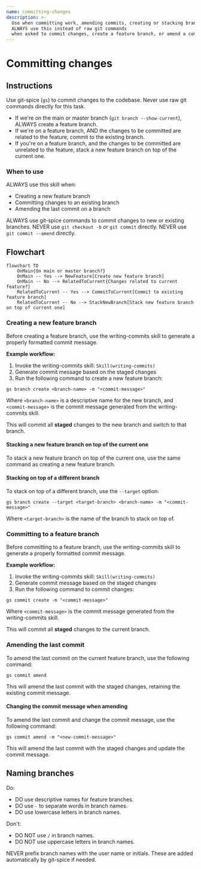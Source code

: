 ```yaml
---
name: committing-changes
description: >-
  Use when committing work, amending commits, creating or stacking branches.
  ALWAYS use this instead of raw git commands
  when asked to commit changes, create a feature branch, or amend a commit.
---
```


# Committing changes

## Instructions

Use git-spice (`gs`) to commit changes to the codebase.
Never use raw git commands directly for this task.

- If we're on the main or master branch (`git branch --show-current`),
  ALWAYS create a feature branch.
- If we're on a feature branch,
  AND the changes to be committed are related to the feature,
  commit to the existing branch.
- If you're on a feature branch,
  and the changes to be committed are unrelated to the feature,
  stack a new feature branch on top of the current one.

### When to use

ALWAYS use this skill when:

- Creating a new feature branch
- Committing changes to an existing branch
- Amending the last commit on a branch

ALWAYS use git-spice commands to commit changes to new or existing branches.
NEVER use `git checkout -b` or `git commit` directly.
NEVER use `git commit --amend` directly.

## Flowchart

```mermaid
flowchart TD
    OnMain{On main or master branch?}
    OnMain -- Yes --> NewFeature[Create new feature branch]
    OnMain -- No --> RelatedToCurrent{Changes related to current feature?}
    RelatedToCurrent -- Yes --> CommitToCurrent[Commit to existing feature branch]
    RelatedToCurrent -- No --> StackNewBranch[Stack new feature branch on top of current one]
```

### Creating a new feature branch

Before creating a feature branch,
use the writing-commits skill to generate a properly formatted commit message.

**Example workflow:**

1. Invoke the writing-commits skill: `Skill(writing-commits)`
2. Generate commit message based on the staged changes
3. Run the following command to create a new feature branch:

```
gs branch create <branch-name> -m "<commit-message>"
```

Where `<branch-name>` is a descriptive name for the new branch,
and `<commit-message>` is the commit message generated from the writing-commits skill.

This will commit all **staged** changes to the new branch
and switch to that branch.

#### Stacking a new feature branch on top of the current one

To stack a new feature branch on top of the current one,
use the same command as creating a new feature branch.

#### Stacking on top of a different branch

To stack on top of a different branch, use the `--target` option:

```
gs branch create --target <target-branch> <branch-name> -m "<commit-message>"
```

Where `<target-branch>` is the name of the branch to stack on top of.

### Committing to a feature branch

Before committing to a feature branch,
use the writing-commits skill to generate a properly formatted commit message.

**Example workflow:**

1. Invoke the writing-commits skill: `Skill(writing-commits)`
2. Generate commit message based on the staged changes
3. Run the following command to commit changes:

```
gs commit create -m "<commit-message>"
```

Where `<commit-message>` is the commit message generated from the writing-commits skill.

This will commit all **staged** changes to the current branch.

### Amending the last commit

To amend the last commit on the current feature branch,
use the following command:

```
gs commit amend
```

This will amend the last commit with the staged changes,
retaining the existing commit message.

#### Changing the commit message when amending

To amend the last commit and change the commit message,
use the following command:

```
gs commit amend -m "<new-commit-message>"
```

This will amend the last commit with the staged changes
and update the commit message.

## Naming branches

Do:

- DO use descriptive names for feature branches.
- DO use `-` to separate words in branch names.
- DO use lowercase letters in branch names.

Don't:

- DO NOT use `/` in branch names.
- DO NOT use uppercase letters in branch names.

NEVER prefix branch names with the user name or initials.
These are added automatically by git-spice if needed.
